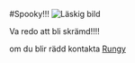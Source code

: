 #Spooky!!!
<img src="halloween.jpeg" alt="Läskig bild">
<p>Va redo att bli skrämd!!!!</p>
<p>om du blir rädd kontakta <a href="mailto:otto.karlsson@elev.ga.ntig.se" target="_blank">Rungy</a></p>